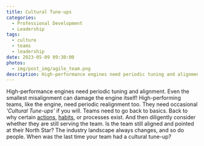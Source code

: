 ```yaml
---
title: Cultural Tune-ups
categories:
  - Professional Development
  - Leadership
tags:
  - culture
  - teams
  - leadership
date: 2023-05-09 09:30:00
photos: 
  - img/post_img/agile_team.png
description: High-performance engines need periodic tuning and alignment. What might the equivalent be for High-performance teams?
---
```

High-performance engines need periodic tuning and alignment. Even the smallest misalignment can damage the engine itself! High-performing teams, like the engine, need periodic realignment too. They need occasional _'Cultural Tune-ups'_ if you will. Teams need to go back to basics. Back to why certain [actions](https://daniel.scheufler.io/2023/03/07/culture-reaction-to-behavior/), [habits](https://daniel.scheufler.io/2021/12/08/behaviors-build-culture/), or processes exist. And then diligently consider whether they are still serving the team. Is the team still aligned and pointed at their North Star? The industry landscape always changes, and so do people. When was the last time your team had a cultural tune-up?